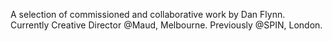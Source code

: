 A selection of commissioned and collaborative work by Dan Flynn. Currently Creative Director @Maud, Melbourne. Previously @SPIN, London.
